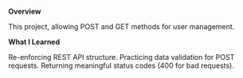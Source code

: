 **Overview**

This project, allowing POST and GET methods for user management.

**What I Learned**

Re-enforcing REST API structure.
Practicing data validation for POST requests.
Returning meaningful status codes (400 for bad requests).
